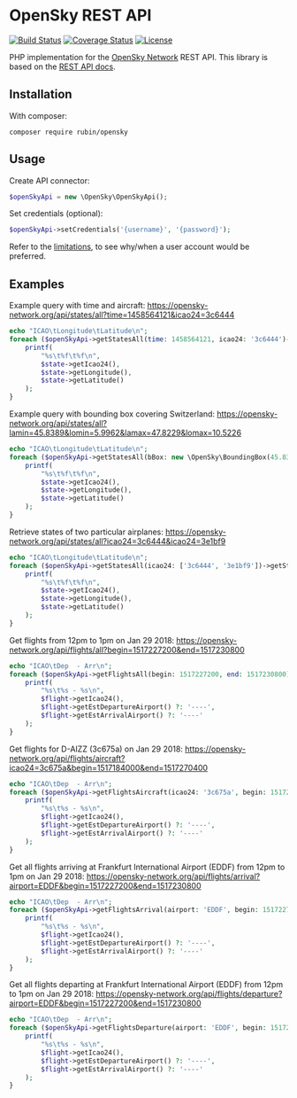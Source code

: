 # OpenSky REST API

[![Build Status](https://github.com/xRubin/OpenSky/workflows/CI/badge.svg)](https://github.com/xRubin/OpenSky/actions)
[![Coverage Status](https://coveralls.io/repos/github/xRubin/OpenSky/badge.svg?branch=master)](https://coveralls.io/github/xRubin/OpenSky?branch=master)
[![License](https://img.shields.io/badge/license-GNU-blue.svg)](http://opensource.org/licenses/GNU)

PHP implementation for the [OpenSky Network](https://opensky-network.org/) REST API.
This library is based on the [REST API docs](https://opensky-network.org/apidoc/rest.html).

## Installation

With composer:
```
composer require rubin/opensky
```

## Usage

Create API connector:
```php
$openSkyApi = new \OpenSky\OpenSkyApi();
```

Set credentials (optional):
```php
$openSkyApi->setCredentials('{username}', '{password}');
```

Refer to the [limitations](https://opensky-network.org/apidoc/rest.html#limitations), to see why/when a user account would be preferred.

## Examples

Example query with time and aircraft: https://opensky-network.org/api/states/all?time=1458564121&icao24=3c6444
```php
echo "ICAO\tLongitude\tLatitude\n";
foreach ($openSkyApi->getStatesAll(time: 1458564121, icao24: '3c6444')->getStates() as $state) {
    printf(
        "%s\t%f\t%f\n",
        $state->getIcao24(),
        $state->getLongitude(),
        $state->getLatitude()
    );
}
```

Example query with bounding box covering Switzerland: https://opensky-network.org/api/states/all?lamin=45.8389&lomin=5.9962&lamax=47.8229&lomax=10.5226
```php
echo "ICAO\tLongitude\tLatitude\n";
foreach ($openSkyApi->getStatesAll(bBox: new \OpenSky\BoundingBox(45.8389, 47.8229, 5.9962, 10.5226))->getStates() as $state) {
    printf(
        "%s\t%f\t%f\n",
        $state->getIcao24(),
        $state->getLongitude(),
        $state->getLatitude()
    );
}
```

Retrieve states of two particular airplanes: https://opensky-network.org/api/states/all?icao24=3c6444&icao24=3e1bf9
```php
echo "ICAO\tLongitude\tLatitude\n";
foreach ($openSkyApi->getStatesAll(icao24: ['3c6444', '3e1bf9'])->getStates() as $state) {
    printf(
        "%s\t%f\t%f\n",
        $state->getIcao24(),
        $state->getLongitude(),
        $state->getLatitude()
    );
}
```

Get flights from 12pm to 1pm on Jan 29 2018: https://opensky-network.org/api/flights/all?begin=1517227200&end=1517230800
```php
echo "ICAO\tDep  - Arr\n";
foreach ($openSkyApi->getFlightsAll(begin: 1517227200, end: 1517230800)->getFlights() as $flight) {
    printf(
        "%s\t%s - %s\n",
        $flight->getIcao24(),
        $flight->getEstDepartureAirport() ?: '----',
        $flight->getEstArrivalAirport() ?: '----'
    );
}
```

Get flights for D-AIZZ (3c675a) on Jan 29 2018: https://opensky-network.org/api/flights/aircraft?icao24=3c675a&begin=1517184000&end=1517270400
```php
echo "ICAO\tDep  - Arr\n";
foreach ($openSkyApi->getFlightsAircraft(icao24: '3c675a', begin: 1517227200, end: 1517230800)->getFlights() as $flight) {
    printf(
        "%s\t%s - %s\n",
        $flight->getIcao24(),
        $flight->getEstDepartureAirport() ?: '----',
        $flight->getEstArrivalAirport() ?: '----'
    );
}
```

Get all flights arriving at Frankfurt International Airport (EDDF) from 12pm to 1pm on Jan 29 2018: https://opensky-network.org/api/flights/arrival?airport=EDDF&begin=1517227200&end=1517230800
```php
echo "ICAO\tDep  - Arr\n";
foreach ($openSkyApi->getFlightsArrival(airport: 'EDDF', begin: 1517227200, end: 1517230800)->getFlights() as $flight) {
    printf(
        "%s\t%s - %s\n",
        $flight->getIcao24(),
        $flight->getEstDepartureAirport() ?: '----',
        $flight->getEstArrivalAirport() ?: '----'
    );
}
```

Get all flights departing at Frankfurt International Airport (EDDF) from 12pm to 1pm on Jan 29 2018: https://opensky-network.org/api/flights/departure?airport=EDDF&begin=1517227200&end=1517230800
```php
echo "ICAO\tDep  - Arr\n";
foreach ($openSkyApi->getFlightsDeparture(airport: 'EDDF', begin: 1517227200, end: 1517230800)->getFlights() as $flight) {
    printf(
        "%s\t%s - %s\n",
        $flight->getIcao24(),
        $flight->getEstDepartureAirport() ?: '----',
        $flight->getEstArrivalAirport() ?: '----'
    );
}
```
